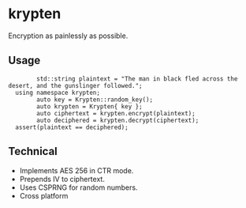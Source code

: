 # krypten
Encryption as painlessly as possible.

## Usage

			std::string plaintext = "The man in black fled across the desert, and the gunslinger followed.";
      using namespace krypten;
			auto key = Krypten::random_key();
			auto krypten = Krypten{ key };
			auto ciphertext = krypten.encrypt(plaintext);
			auto deciphered = krypten.decrypt(ciphertext);
      assert(plaintext == deciphered);

## Technical

* Implements AES 256 in CTR mode. 
* Prepends IV to ciphertext. 
* Uses CSPRNG for random numbers. 
* Cross platform
